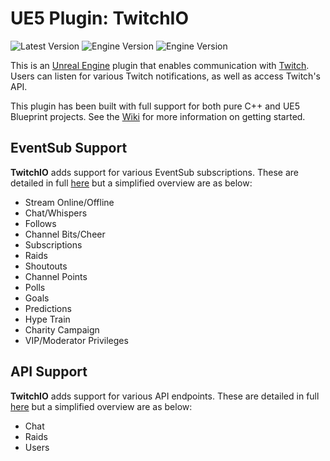 # UE5 Plugin: TwitchIO
![Latest Version](https://img.shields.io/badge/Latest%20Version-1.0.0--rc.2-darkgreen?logo=unrealengine&logoColor=white)
![Engine Version](https://img.shields.io/badge/Engine%20Version-5.4.4-blue?logo=unrealengine&logoColor=white)
![Engine Version](https://img.shields.io/badge/Engine%20Version-5.5.4-blue?logo=unrealengine&logoColor=white)

This is an [Unreal Engine](https://unrealengine.com/) plugin that enables communication with [Twitch](https://twitch.tv/). Users can listen for various Twitch notifications, as well as access Twitch's API.

This plugin has been built with full support for both pure C++ and UE5 Blueprint projects. See the [Wiki](https://github.com/TTimeGaming/UE5-TwitchIO/wiki) for more information on getting started.

## EventSub Support
**TwitchIO** adds support for various EventSub subscriptions. These are detailed in full [here](https://github.com/TTimeGaming/UE5-TwitchIO/wiki/API-Eventsub) but a simplified overview are as below:
- Stream Online/Offline
- Chat/Whispers
- Follows
- Channel Bits/Cheer
- Subscriptions
- Raids
- Shoutouts
- Channel Points
- Polls
- Goals
- Predictions
- Hype Train
- Charity Campaign
- VIP/Moderator Privileges

## API Support
**TwitchIO** adds support for various API endpoints. These are detailed in full [here](https://github.com/TTimeGaming/UE5-TwitchIO/wiki/API-Twitch) but a simplified overview are as below:
- Chat
- Raids
- Users
